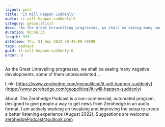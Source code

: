 ```yaml
---
layout: post
title: "It Will Happen Suddenly"
audio: it-will-happen-suddenly-0
category: geopolitical
desc: "As the Great Unravelling progresses, we shall be seeing many negative developments, some of them unprecedented..."
duration: 00:06:33
length: 393
datetime: Thu, 01 Sep 2022 20:40:00 +0000
tags: podcast
guid: it-will-happen-suddenly-0
order: 0
---
```

As the Great Unravelling progresses, we shall be seeing many negative developments, some of them unprecedented...

Link: [https://www.zerohedge.com/geopolitical/it-will-happen-suddenly](https://www.zerohedge.com/geopolitical/it-will-happen-suddenly)

About: The Zerohedge Podcast is a non-commercial, automated program, designed to give people a way to get news from Zerohedge in an audio format.  I am actively working on tweaking and improving the setup to create a better listening experience (August 2022).  Suggestions are welcome: [zerohedgePodcast@outlook.com](mailto:zerohedgePodcast@outlook.com)